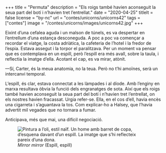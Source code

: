 +++
title = "Permuta"
description = "Els roigs també havien aconseguit la seua part del botí i n’havien tret l’entrellat."
date = "2020-04-25"
titleIt = false
license = "by-nc"
url = "contes/unicorns/unicorns42"
tags = ["contes"]
image = "/contes/unicorns/images/unicorns42.jpg"
+++

Eixint d’una cefalea aguda i un malson de túnels, es va despertar en l’entrellum d’una estança desconeguda. A poc a poc va començar a recordar el viatge, la costa adriàtica, la cafeteria de l’hotel i la fredor de l’espia. Estava assegut i la torpor el paralitzava. Per un moment va pensar que es contemplava en un espill, però l’espill era més avall, sobre la taula, i reflectia la imatge d’ella. Acotant el cap, es va mirar, atònit.

—Sí, Carter, és la meua anatomia, no la teua. Però no t’hi amoïnes, serà un intercanvi temporal.

L’espill, és clar, estava connectat a les làmpades i al díode. Amb l’enginy en marxa resultava òbvia la funció dels engranatges de sota. Així que els roigs també havien aconseguit la seua part del botí i n’havien tret l’entrellat, on els nostres havien fracassat. Urgia refer-se. Ella, en el cos d’ell, havia encès una cigarreta i s’aguantava la tos. Com explicar-ho a Halsey, que l’havia advertit mil vegades que no tornara a fumar.

Anticipava, més que mai, una difícil negociació.

<figure class="illustration"><img src="/contes/unicorns/images/unicorns42.jpg" alt="Pintura a l’oli, estil naïf. Un home amb barret de copa, d’esquena davant d’un espill. La imatge que s’hi reflecteix pareix d’una dona."><figcaption><em>Mirror mirror</em> (Espill, espill)</figcaption></figure>

